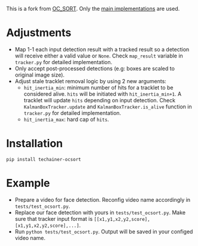 This is a fork from [OC_SORT](https://github.com/noahcao/OC_SORT). Only the [main implementations](https://github.com/noahcao/OC_SORT/tree/master/trackers/ocsort_tracker) are used.

# Adjustments
- Map 1-1 each input detection result with a tracked result so a detection will receive either a valid value or `None`. Check `map_result` variable in `tracker.py` for detailed implementation.
- Only accept post-processed detections (e.g: boxes are scaled to original image size).
- Adjust stale tracklet removal logic by using 2 new arguments:
    - `hit_inertia_min`: minimum number of hits for a tracklet to be considered alive. `hits` will be initiated with `hit_inertia_min+1`. A tracklet will update `hits` depending on input detection. Check `KalmanBoxTracker.update` and `KalmanBoxTracker.is_alive` function in `tracker.py` for detailed implementation.
    - `hit_inertia_max`: hard cap of `hits`.

# Installation
```
pip install techainer-ocsort
```

# Example
- Prepare a video for face detection. Reconfig video name accordingly in `tests/test_ocsort.py`.
- Replace our face detection with yours in `tests/test_ocsort.py`. Make sure that tracker input format is `[[x1,y1,x2,y2,score],[x1,y1,x2,y2,score],...]`.
- Run `python tests/test_ocsort.py`. Output will be saved in your configed video name. 